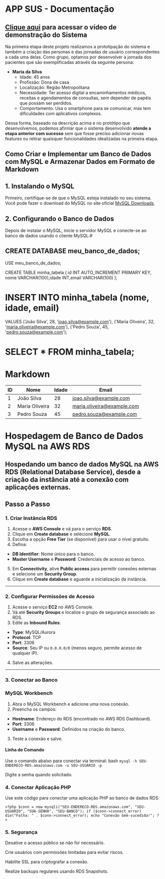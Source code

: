 # APP SUS - Documentação

## [Clique aqui](https://www.youtube.com/watch?v=ukg6h2oIvyk) para acessar o vídeo de demonstração do Sistema

Na primeira etapa deste projeto realizamos a prototipação do sistema e também a criação das personas e das jornadas de usuário correspondentes a cada uma delas. Como grupo, optamos por desenvolver a jornada dos pacientes que são exemplificadas através da seguinte persona:

- **Maria da Silva**
    - Idade: 45 anos
    - Profissão: Dona de casa
    - Localização: Região Metropolitana
    - Necessidade: Ter acesso digital a encaminhamentos médicos, receitas e agendamentos de consultas, sem depender de papéis que possam ser perdidos.
    - Comportamento: Usa o smartphone para se comunicar, mas tem dificuldades com aplicativos complexos.

Dessa forma, baseado na descrição acima e no protótipo que desenvolvemos, podemos afirmar que o sistema desenvolvido **atende a etapa anterior com sucesso** sem que fosse preciso adicionar novas features ou retirar quaisquer funcionalidades idealizadas na primeira etapa.

## Como Criar e Implementar um Banco de Dados com MySQL e Armazenar Dados em Formato de Markdown

## 1. Instalando o MySQL
Primeiro, certifique-se de que o MySQL esteja instalado no seu sistema. Você pode fazer o download do MySQL no site oficial [MySQL Downloads](https://dev.mysql.com/downloads/).

## 2. Configurando o Banco de Dados
Depois de instalar o MySQL, inicie o servidor MySQL e conecte-se ao banco de dados usando o cliente MySQL:#

## CREATE DATABASE meu_banco_de_dados;
USE meu_banco_de_dados;

CREATE TABLE minha_tabela (
    id INT AUTO_INCREMENT PRIMARY KEY,
    nome VARCHAR(100),idade INT,email VARCHAR(100)
);
# INSERT INTO minha_tabela (nome, idade, email)
VALUES ('João Silva', 28, 'joao.silva@example.com'),
       ('Maria Oliveira', 32, 'maria.oliveira@example.com'),
       ('Pedro Souza', 45, 'pedro.souza@example.com');
# SELECT * FROM minha_tabela;
# Markdown
| ID | Nome         | Idade | Email                  |
|----|--------------|-------|------------------------|
| 1  | João Silva   | 28    | joao.silva@example.com |
| 2  | Maria Oliveira | 32  | maria.oliveira@example.com |
| 3  | Pedro Souza  | 45    | pedro.souza@example.com |

# Hospedagem de Banco de Dados MySQL na AWS RDS

Hospedando um banco de dados MySQL na AWS RDS (Relational Database Service), desde a criação da instância até a conexão com aplicações externas.
---

## Passo a Passo

### 1. Criar Instância RDS
1. Acesse o **AWS Console** e vá para o serviço **RDS**.
2. Clique em **Create database** e selecione **MySQL**.
3. Escolha a opção **Free Tier** (se disponível) para usar o nível gratuito.
4. Defina:
- **DB Identifier**: Nome único para o banco.
- **Master Username** e **Password**: Credenciais de acesso ao banco.
5. Em **Connectivity**, ative **Public access** para permitir conexões externas e selecione um **Security Group**.
6. Clique em **Create database** e aguarde a inicialização da instância.

---

### 2. Configurar Permissões de Acesso
1. Acesse o serviço **EC2** no AWS Console.
2. Vá até **Security Groups** e localize o grupo de segurança associado ao RDS.
3. Edite as **Inbound Rules**:
- **Type**: MySQL/Aurora
- **Protocol**: TCP
- **Port**: 3306
- **Source**: Seu IP ou `0.0.0.0/0` (menos seguro, permite acesso de qualquer IP).
4. Salve as alterações.

---

### 3. Conectar ao Banco
###  MySQL Workbench
1. Abra o MySQL Workbench e adicione uma nova conexão.
2. Preencha os campos:
- **Hostname**: Endereço do RDS (encontrado no AWS RDS Dashboard).
- **Port**: 3306
- **Username** e **Password**: Definidos na criação do banco.
3. Teste a conexão e salve.

####  Linha de Comando
Use o comando abaixo para conectar via terminal:
bash
`mysql -h SEU-ENDERECO-RDS.amazonaws.com -u SEU-USUARIO -p`

Digite a senha quando solicitado.

### 4. Conectar Aplicação PHP
Use este código para conectar uma aplicação PHP ao banco de dados RDS:

`<?php
$conn = new mysqli("SEU-ENDERECO-RDS.amazonaws.com", "SEU-USUARIO", "SUA-SENHA", "SEU-BANCO");
if ($conn->connect_error) die("Falha: " . $conn->connect_error);
echo "Conexão bem-sucedida!";
?>`

### 5. Segurança
Desative o acesso público se não for necessário.

Crie usuários com permissões limitadas para evitar riscos.

Habilite SSL para criptografar a conexão.

Realize backups regulares usando RDS Snapshots.
